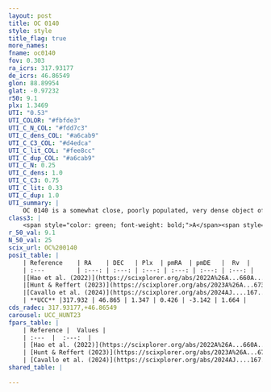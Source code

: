 ```yaml
---
layout: post
title: OC 0140
style: style
title_flag: true
more_names: 
fname: oc0140
fov: 0.303
ra_icrs: 317.93177
de_icrs: 46.86549
glon: 88.89954
glat: -0.97232
r50: 9.1
plx: 1.3469
UTI: "0.53"
UTI_COLOR: "#fbfde3"
UTI_C_N_COL: "#fdd7c3"
UTI_C_dens_COL: "#a6cab9"
UTI_C_C3_COL: "#d4edca"
UTI_C_lit_COL: "#fee8cc"
UTI_C_dup_COL: "#a6cab9"
UTI_C_N: 0.25
UTI_C_dens: 1.0
UTI_C_C3: 0.75
UTI_C_lit: 0.33
UTI_C_dup: 1.0
UTI_summary: |
    OC 0140 is a somewhat close, poorly populated, very dense object of high C3 quality. It was recently reported in the literature.
class3: |
    <span style="color: green; font-weight: bold;">A</span><span style="color: #FFC300; font-weight: bold;">B</span>
r_50_val: 9.1
N_50_val: 25
scix_url: OC%200140
posit_table: |
    | Reference    | RA    | DEC   | Plx  | pmRA  | pmDE   |  Rv  |
    | :---         | :---: | :---: | :---: | :---: | :---: | :---: |
    |[Hao et al. (2022)](https://scixplorer.org/abs/2022A%26A...660A...4H) | 317.866 | 46.859 | 1.367 | 0.384 | -3.043 | 14.369 |
    |[Hunt & Reffert (2023)](https://scixplorer.org/abs/2023A%26A...673A.114H) | 317.901 | 46.868 | 1.339 | 0.446 | -3.082 | 4.278 |
    |[Cavallo et al. (2024)](https://scixplorer.org/abs/2024AJ....167...12C) | 317.959 | 46.885 | 1.339 | -- | -- | -- |
    | **UCC** |317.932 | 46.865 | 1.347 | 0.426 | -3.142 | 1.664 | 
cds_radec: 317.93177,+46.86549
carousel: UCC_HUNT23
fpars_table: |
    | Reference |  Values |
    | :---  |  :---:  |
    | [Hao et al. (2022)](https://scixplorer.org/abs/2022A%26A...660A...4H) | `AG=2.3, age=7.0, Z=0.028` |
    | [Hunt & Reffert (2023)](https://scixplorer.org/abs/2023A%26A...673A.114H) | `AV50=0.445, diffAV50=1.022, MOD50=9.278, logAge50=6.691` |
    | [Cavallo et al. (2024)](https://scixplorer.org/abs/2024AJ....167...12C) | `AV50=1.59, dMod50=9.59, logAge50=6.77, [Fe/H]50=-0.23` |
shared_table: |
    
---
```


